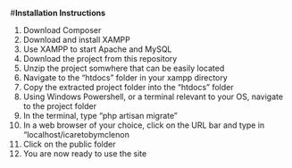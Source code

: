 #**Installation Instructions**

1.	Download Composer
2.	Download and install XAMPP
3.	Use XAMPP to start Apache and MySQL
4.	Download the project from this repository
5.	Unzip the project somwhere that can be easily located
6.	Navigate to the “htdocs” folder in your xampp directory
7.	Copy the extracted project folder into the “htdocs” folder
8.	Using Windows Powershell, or a terminal relevant to your OS, navigate to the project folder
9.	In the terminal, type “php artisan migrate”
10.	In a web browser of your choice, click on the URL bar and type in “localhost/icaretobymclenon
11.	Click on the public folder
12.	You are now ready to use the site
